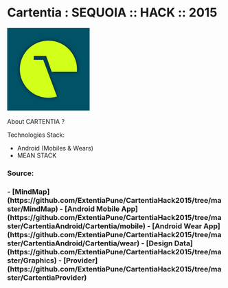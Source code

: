 # Cartentia : SEQUOIA :: HACK :: 2015

<img src="https://github.com/ExtentiaPune/CartentiaHack2015/blob/master/Graphics/Phone/Slices/xxxhdpi/appicon192.png" />


About CARTENTIA ?



Technologies Stack:
- Android (Mobiles & Wears)
- MEAN STACK

<h3>Source:<h3>
- [MindMap](https://github.com/ExtentiaPune/CartentiaHack2015/tree/master/MindMap)
- [Android Mobile App](https://github.com/ExtentiaPune/CartentiaHack2015/tree/master/CartentiaAndroid/Cartentia/mobile)
- [Android Wear App](https://github.com/ExtentiaPune/CartentiaHack2015/tree/master/CartentiaAndroid/Cartentia/wear)
- [Design Data](https://github.com/ExtentiaPune/CartentiaHack2015/tree/master/Graphics)
- [Provider](https://github.com/ExtentiaPune/CartentiaHack2015/tree/master/CartentiaProvider)

